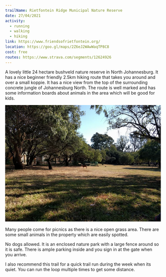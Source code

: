 ```yaml
---
trailName: Rietfontein Ridge Municipal Nature Reserve
date: 27/04/2021
activity:
  - running
  - walking
  - hiking
link: https://www.friendsofrietfontein.org/
location: https://goo.gl/maps/2Z6eJ2WAwWaqTP8C8
cost: free
routes: https://www.strava.com/segments/12624926
---
```


A lovely little 24 hectare bushveld nature reserve in North Johannesburg. It has a nice beginner friendly 2.5km hiking route that takes you around and over a small koppie. It has a nice view from the top of the surrounding concrete jungle of Johannesburg North. The route is well marked and has some information boards about animals in the area which will be good for kids.

![rietfontein ridge](rietfontein-ridge.jpg)

Many people come for picnics as there is a nice open grass area. There are some small animals in the property which are easily spotted. 

No dogs allowed. It is an enclosed nature park with a large fence around so it is safe. There is ample parking inside and you sign in at the gate when you arrive. 

I also recommend this trail for a quick trail run during the week when its quiet. You can run the loop multiple times to get some distance.